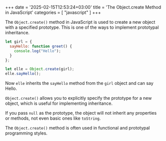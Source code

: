 +++
date = '2025-02-15T12:53:24+03:00'
title = 'The Object.create Method in JavaScript'
categories = [ "javascript" ]
+++

The `Object.create()` method in JavaScript is used to create a new object with a specified prototype. This is one of the ways to implement prototypal inheritance.

```js
let girl = {
  sayHello: function greet() {
    console.log("Hello");
  }
};

let elle = Object.create(girl);
elle.sayHello();
```

Now `elle` inherits the `sayHello` method from the `girl` object
and can say Hello.

`Object.create()` allows you to explicitly specify the prototype for a new object, which is useful for implementing inheritance.

If you pass `null` as the prototype, the object will not inherit any properties or methods, not even basic ones like `toString`.

The `Object.create()` method is often used in functional and prototypal programming styles.